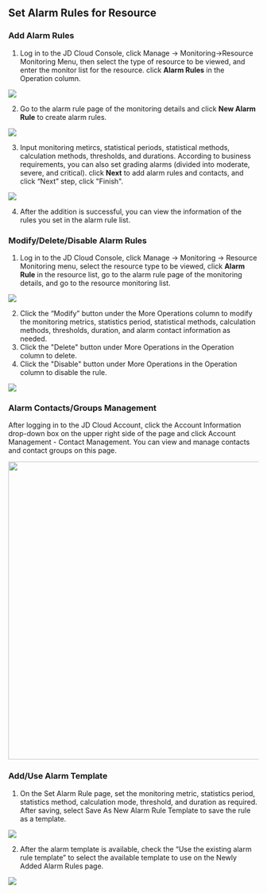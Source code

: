 ## Set Alarm Rules for Resource
### Add Alarm Rules
1. Log in to the JD Cloud Console, click Manage -> Monitoring->Resource Monitoring Menu, then select the type of resource to be viewed, and enter the monitor list for the resource. click **Alarm Rules** in the Operation column.
 
![](https://raw.githubusercontent.com/jdcloudcom/en/Monitoring/image/Cloud-Monitor/Introduction/Operation-Guide/resource-monitoring/resource-01.png)
   
2. Go to the alarm rule page of the monitoring details and click **New Alarm Rule** to create alarm rules.

![](https://raw.githubusercontent.com/jdcloudcom/en/Monitoring/image/Cloud-Monitor/Introduction/Operation-Guide/resource-monitoring/resource-02.png)

3. Input monitoring metircs, statistical periods, statistical methods, calculation methods, thresholds, and durations. According to business requirements, you can also set grading alarms (divided into moderate, severe, and critical). click **Next** to add alarm rules and contacts, and click “Next” step, click "Finish". 

![](https://raw.githubusercontent.com/jdcloudcom/en/Monitoring/image/Cloud-Monitor/Introduction/Operation-Guide/resource-monitoring/resource-03.png)

4. After the addition is successful, you can view the information of the rules you set in the alarm rule list. 

### Modify/Delete/Disable Alarm Rules
1. Log in to the JD Cloud Console, click Manage -> Monitoring -> Resource Monitoring menu, select the resource type to be viewed, click **Alarm Rule** in the resource list, go to the alarm rule page of the monitoring details, and go to the resource monitoring list.

![](https://raw.githubusercontent.com/jdcloudcom/en/Monitoring/image/Cloud-Monitor/Introduction/Operation-Guide/resource-monitoring/resource-04.png)

2. Click the “Modify” button under the More Operations column to modify the monitoring metrics, statistics period, statistical methods, calculation methods, thresholds, duration, and alarm contact information as needed.
3. Click the "Delete" button under More Operations in the Operation column to delete.
4. Click the "Disable" button under More Operations in the Operation column to disable the rule.

![](https://raw.githubusercontent.com/jdcloudcom/en/Monitoring/image/Cloud-Monitor/Introduction/Operation-Guide/resource-monitoring/resource-05.png)

### Alarm Contacts/Groups Management
After logging in to the JD Cloud Account, click the Account Information drop-down box on the upper right side of the page and click Account Management - Contact Management. You can view and manage contacts and contact groups on this page.

<img src="" width="600" align=center />

### Add/Use Alarm Template
1. On the Set Alarm Rule page, set the monitoring metric, statistics period, statistics method, calculation mode, threshold, and duration as required. After saving, select Save As New Alarm Rule Template to save the rule as a template.

![](https://raw.githubusercontent.com/jdcloudcom/en/Monitoring/image/Cloud-Monitor/Introduction/Operation-Guide/resource-monitoring/resource-06.png)

2. After the alarm template is available, check the “Use the existing alarm rule template” to select the available template to use on the Newly Added Alarm Rules page.
 
![](https://raw.githubusercontent.com/jdcloudcom/en/Monitoring/image/Cloud-Monitor/Introduction/Operation-Guide/resource-monitoring/resource-07.png)
